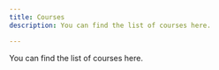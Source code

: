 ```yaml
---
title: Courses
description: You can find the list of courses here.

---
```


You can find the list of courses here.
